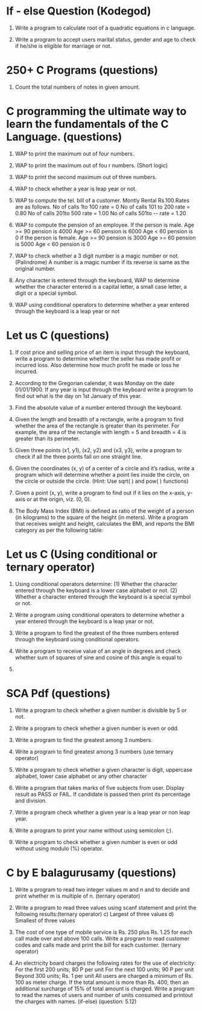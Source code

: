 # If - else Question (Kodegod)

1. Write a program to calculate root of a quadratic equations in c language.

2. Write a program to accept users marital status, gender and age to check if he/she is eligible for marriage or not.

# 250+ C Programs (questions)

1. Count the total numbers of notes in given amount.

# C programming the ultimate way to learn the fundamentals of the C Language. (questions)

1. WAP to print the maximum out of four numbers.

2. WAP to print the maximum out of fou r numbers. (Short logic)

3. WAP to print the second maximum out of three numbers.

4. WAP to check whether a year is leap year or not.

5. WAP to compute the tel. bill of a customer. Montly Rental Rs.100.Rates are
   as follows.
   No of calls 1to 100 rate = 0
   No of calls 101 to 200 rate = 0.80
   No of calls 201to 500 rate = 1.00
   No of calls 501to -- rate = 1.20

6. WAP to compute the pension of an employee.
   If the person is male.
   Age >= 90 pension is 4000
   Age >= 60 pension is 6000
   Age < 60 pension is 0
   if the person is female.
   Age >= 90 pension is 3000
   Age >= 60 pension is 5000
   Age < 60 pension is 0

7. WAP to check whether a 3 digit number is a magic number or not.
   (Palindrome) A number is a magic number if its reverse is same as the
   original number.

8. Any character is entered through the keyboard, WAP to determine whether
   the character entered is a capital letter, a small case letter, a digit or a
   special symbol.

9. WAP using conditional operators to determine whether a year entered
   through the keyboard is a leap year or not

# Let us C (questions)

1. If cost price and selling price of an item is input through the
   keyboard, write a program to determine whether the seller has
   made profit or incurred loss. Also determine how much profit
   he made or loss he incurred.

2. According to the Gregorian calendar, it was Monday on the
   date 01/01/1900. If any year is input through the keyboard
   write a program to find out what is the day on 1st January of
   this year.

3. Find the absolute value of a number entered through the
   keyboard.

4. Given the length and breadth of a rectangle, write a program to
   find whether the area of the rectangle is greater than its
   perimeter. For example, the area of the rectangle with length = 5
   and breadth = 4 is greater than its perimeter.

5. Given three points (x1, y1), (x2, y2) and (x3, y3), write a
   program to check if all the three points fall on one straight line.

6. Given the coordinates (x, y) of a center of a circle and it’s radius,
   write a program which will determine whether a point lies inside
   the circle, on the circle or outside the circle.
   (Hint: Use sqrt( ) and pow( ) functions)

7. Given a point (x, y), write a program to find out if it lies on the
   x-axis, y-axis or at the origin, viz. (0, 0).

8. The Body Mass Index (BMI) is defined as ratio of the weight of a
   person (in kilograms) to the square of the height (in meters). Write
   a program that receives weight and height, calculates the BMI, and
   reports the BMI category as per the following table:

# Let us C (Using conditional or ternary operator)

1. Using conditional operators determine:
   (1) Whether the character entered through the keyboard is a
   lower case alphabet or not.
   (2) Whether a character entered through the keyboard is a
   special symbol or not.

2. Write a program using conditional operators to determine
   whether a year entered through the keyboard is a leap year or
   not.

3. Write a program to find the greatest of the three numbers
   entered through the keyboard using conditional operators.

4. Write a program to receive value of an angle in degrees and check
   whether sum of squares of sine and cosine of this angle is equal to
5.

# SCA Pdf (questions)

1. Write a program to check whether a given number is divisible by 5 or not.

2. Write a program to check whether a given number is even or odd.

3. Write a program to find the greatest among 3 numbers.

4. Write a program to find greatest among 3 numbers (use ternary operator)

5. Write a program to check whether a given character is digit, uppercase alphabet,
   lower case alphabet or any other character

6. Write a program that takes marks of five subjects from user. Display result as PASS
   or FAIL. If candidate is passed then print its percentage and division.

7. Write a program check whether a given year is a leap year or non leap year.

8. Write a program to print your name without using semicolon (;).

9. Write a program to check whether a given number is even or odd without using
   modulo (%) operator.

# C by E balagurusamy (questions)

1. Write a program to read two integer values m and n and to decide and print whether m is multiple of n. (ternary operator)

2. Write a program to read three values using scanf statement and print the following
   results:(ternary operator)
   c) Largest of three values
   d) Smallest of three values

3. The cost of one type of mobile service is Rs. 250 plus Rs. 1.25 for each call made over and
   above 100 calls. Write a program to read customer codes and calls made and print the bill
   for each customer. (ternary operator)

4. An electricity board charges the following rates for the use of electricity:
   For the first 200 units; 80 P per unit
   For the next 100 units; 90 P per unit
   Beyond 300 units; Rs. 1 per unit
   All users are charged a minimum of Rs. 100 as meter charge. If the total amount is more
   than Rs. 400, then an additional surcharge of 15% of total amount is charged.
   Write a program to read the names of users and number of units consumed and printout
   the charges with names. (if-else) (question: 5.12)
